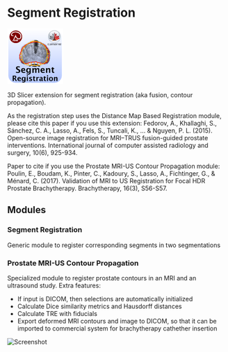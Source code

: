 # Segment Registration
![Logo](Logo/SegmentRegistration_Logo_128.png)

3D Slicer extension for segment registration (aka fusion, contour propagation).

As the registration step uses the Distance Map Based Registration module, please cite this paper if you use this extension:
Fedorov, A., Khallaghi, S., Sánchez, C. A., Lasso, A., Fels, S., Tuncali, K., ... & Nguyen, P. L. (2015). Open-source image registration for MRI–TRUS fusion-guided prostate interventions. International journal of computer assisted radiology and surgery, 10(6), 925-934.

Paper to cite if you use the Prostate MRI-US Contour Propagation module:
Poulin, E., Boudam, K., Pinter, C., Kadoury, S., Lasso, A., Fichtinger, G., & Ménard, C. (2017). Validation of MRI to US Registration for Focal HDR Prostate Brachytherapy. Brachytherapy, 16(3), S56-S57.

## Modules

### Segment Registration

Generic module to register corresponding segments in two segmentations

### Prostate MRI-US Contour Propagation

Specialized module to register prostate contours in an MRI and an ultrasound study. Extra features:
* If input is DICOM, then selections are automatically initialized
* Calculate Dice similarity metrics and Hausdorff distances
* Calculate TRE with fiducials
* Export deformed MRI contours and image to DICOM, so that it can be imported to commercial system for brachytherapy cathether insertion

![Screenshot](https://www.slicer.org/w/images/a/a1/20170526_ProstatMRIUSContourPropagation.png)
